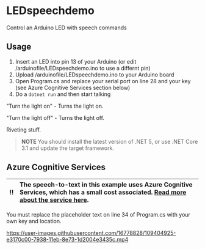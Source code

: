 # LEDspeechdemo
Control an Arduino LED with speech commands

## Usage 

1. Insert an LED into pin 13 of your Arduino (or edit /arduinofile/LEDspeechdemo.ino to use a differnt pin)
2. Upload /arduinofile/LEDspeechdemo.ino to your Arduino board
3. Open Program.cs and replace your serial port on line 28 and your key (see Azure Cognitive Services section below)
4. Do a `dotnet run` and then start talking

"Turn the light on" - Turns the light on.

"Turn the light off" - Turns the light off.

Riveting stuff.

> **NOTE**
> You should install the latest version of .NET 5, or use .NET Core 3.1 and update the target framework.

## Azure Cognitive Services

:bangbang: |  The speech-to-text in this example uses Azure Cognitive Services, which has a small cost associated. [Read more about the service here](https://azure.microsoft.com/en-us/services/cognitive-services/).
:---: | :---

You must replace the placeholder text on line 34 of Program.cs with your own key and location.


https://user-images.githubusercontent.com/16778828/109404925-e3170c00-7938-11eb-8e73-1d2004e3435c.mp4

